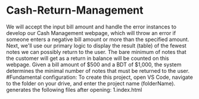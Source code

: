 # Cash-Return-Management
We will accept the input bill amount and handle the error instances to develop our Cash Management webpage, which will throw an error if someone enters a negative bill amount or more than the specified amount. Next, we'll use our primary logic to display the result (table) of the fewest notes we can possibly return to the user. The bare minimum of notes that the customer will get as a return in balance will be counted on this webpage. Given a bill amount of $500 and a BDT of $1,000, the system determines the minimal number of notes that must be returned to the user.
#Fundamental configuration: 
To create this project, open VS Code, navigate to the folder on your drive, and enter the project name (folderName). generates the following files after opening: 
1.index.html
